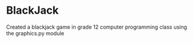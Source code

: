 # BlackJack
Created a blackjack game in grade 12 computer programming class using the graphics.py module
